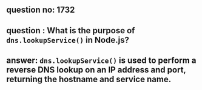 
      
## question no: 1732

## question : What is the purpose of `dns.lookupService()` in Node.js?

## answer: `dns.lookupService()` is used to perform a reverse DNS lookup on an IP address and port, returning the hostname and service name.
      